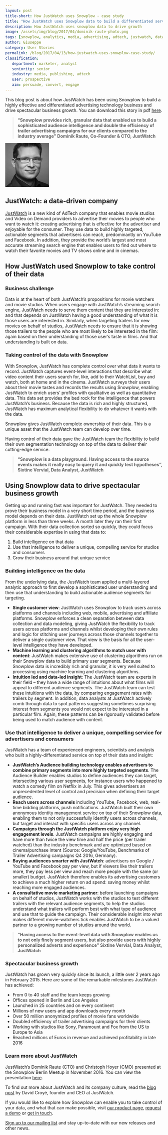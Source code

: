 ```yaml
---
layout: post
title-short: How JustWatch uses Snowplow - case study
title: "How JustWatch uses Snowplow data to build a differentiated service for advertising movies and drive spectacular growth"
description: How JustWatch uses snowplow data to drive growth
image: /assets/img/blog/2017/04/dominik-raute-photo.png
tags: [snowplow, analytics, media, advertising, adtech, justwatch, data, movie, film, studio, video]
author: Giuseppe
category: User Stories
permalink: /blog/2017/04/13/how-justwatch-uses-snowplow-case-study/
classification:
   department: marketer, analyst
   seniority: senior
   industry: media, publishing, adtech
   user: prospective
   aim: persuade, convert, engage
---
```


This blog post is about how JustWatch has been using Snowplow to build a highly effective and differentiated advertising technology business and drive spectacular business growth. You can download this story in pdf [here][justwatch-case-study].

> **“Snowplow provides rich, granular data that enabled us to build a sophisticated audience intelligence and double the efficiency of trailer advertising campaigns for our clients compared to the industry average”
Dominik Raute, Co-Founder & CTO, JustWatch**

![Dominik Raute, Co-Founder & CTO, JustWatch][picture-of-dominik]

## JustWatch: a data-driven company
[JustWatch](https://www.justwatch.com/) is a new kind of AdTech company that enables movie studios and Video on Demand providers to advertise their movies to people who want to watch it: creating advertising that is effective for the advertiser and enjoyable for the consumer. They use data to build highly targeted, actionable segments that advertisers can reach, predominantly on YouTube and Facebook. In addition, they provide the world’s largest and most accurate streaming search engine that enables users to find out where to watch their favorite movies and TV shows online and in cinemas.

## How JustWatch used Snowplow to take control of their data

### Business challenge
Data is at the heart of both JustWatch’s propositions for movie watchers and movie studios. When users engage with JustWatch’s streaming search engine, JustWatch needs to serve them content that they are interested in: and that depends on JustWatch having a good understanding of what it is those users are interested in. Similarly, when targeting trailers for new movies on behalf of studios, JustWatch needs to ensure that it is showing those trailers to the people who are most likely to be interested in the film: again based on their understanding of those user’s taste in films. And that understanding is built on data.

### Taking control of the data with Snowplow
With Snowplow, JustWatch has complete control over what data it wants to record. JustWatch captures event-level interactions that describe what video content their users search for, like, add to their WatchList, buy and watch, both at home and in the cinema. JustWatch surveys their users about their movie tastes and records the results using Snowplow, enabling JustWatch to enrich users’ profiles with qualitative as well as quantitative data. This data set provides the bed rock for the intelligence that powers JustWatch’s business. Because the data is rich and highly structured, JustWatch has maximum analytical flexibility to do whatever it wants with the data.

Snowplow gives JustWatch complete ownership of their data. This is a unique asset that the JustWatch team can develop over time.

Having control of their data gave the JustWatch team the flexibility to build their own segmentation technology on top of the data to deliver their cutting-edge service.

> **“Snowplow is a data playground. Having access to the source events makes it really easy to query it and quickly test hypotheses”,
Sixtine Vervial, Data Analyst, JustWatch**

<!--more-->

## Using Snowplow data to drive spectacular business growth
Getting up and running fast was important for JustWatch. They needed to prove their business model in a very short time period, and the business model depends on their data. JustWatch set up the whole Snowplow platform in less than three weeks. A month later they ran their first campaign. With their data collection sorted so quickly, they could focus their considerable expertise in using that data to:

1. Build intelligence on that data
2. Use that intelligence to deliver a unique, compelling service for studios and consumers
3. Grow their business around that unique service

### Building intelligence on the data
From the underlying data, the JustWatch team applied a multi-layered analytic approach to first develop a sophisticated user understanding and then use that understanding to build actionable audience segments for targeting.

* **Single customer view**: JustWatch uses Snowplow to track users across platforms and channels including web, mobile, advertising and affiliate platforms. Snowplow enforces a clean separation between data collection and data modeling, giving JustWatch the flexibility to track users across platforms and channels whilst developing their own rules and logic for stitching user journeys across those channels together to deliver a single customer view. That view is the basis for all the user-level intelligence they have developed.
* **Machine learning and clustering algorithms to match user with content**: JustWatch makes extensive use of clustering algorithms run on their Snowplow data to build primary user segments. Because Snowplow data is incredibly rich and granular, it is very well suited to processing using machine learning and clustering algorithms.
* **Intuition led and data-led insight**: The JustWatch team are experts in their field – they have a wide range of intuitions about what films will appeal to different audience segments. The JustWatch team can test these intuitions with the data, by comparing engagement rates with trailers by segment. In addition, data analysts at JustWatch actively comb through data to spot patterns suggesting sometimes surprising interest from segments you would not expect to be interested in a particular film. Again, these patterns can be rigorously validated before being used to match audience with content.

### Use that intelligence to deliver a unique, compelling service for advertisers and consumers
JustWatch has a team of experienced engineers, scientists and analysts who built a highly-differentiated service on top of their data and insight:

* **JustWatch’s Audience building technology enables advertisers to combine primary segments into more highly targeted segments**. The Audience Builder enables studios to define audiences they can target, intersecting various user segments, for instance users who happened to watch a comedy film on Netflix in July. This gives advertisers an unprecedented level of control and precision when defining their target audience.
* **Reach users across channels** including YouTube, Facebook, web, real-time bidding platforms, push notifications. JustWatch built their own anonymous identity management service on top of their Snowplow data, enabling them to not only successfully identify users across channels, but target and interact with specific users across any channel.
* **Campaigns through the JustWatch platform enjoy very high engagement levels**. JustWatch campaigns are highly engaging and have more than twice the view time and half the price (per trailer watched) than the industry benchmark and are optimized based on cinema/purchase intent (Source: Google/YouTube, Benchmarks of Trailer Advertising campaigns Q4 2016, Germany).
* **Buying audiences smarter with JustWatch**: advertisers on Google / YouTube and Facebook pay per view, but if viewers like their trailers more, they pay less per view and reach more people with the same (or smaller) budget. JustWatch therefore enables its advertising customers to achieve a much higher return on ad spend: saving money whilst reaching more engaged audiences.
* **A consultative movie marketing partner**: before launching campaigns on behalf of studios, JustWatch works with the studios to test different trailers with the relevant audience segments, to help the studios understand what trailers will perform best with what type of audience and use that to guide the campaign. Their considerable insight into what makes different movie-watchers tick enables JustWatch to be a valued partner to a growing number of studios around the world.

> **“Having access to the event-level data with Snowplow enables us to not only finely segment users, but also provide users with highly personalized adverts and experience”
Sixtine Vervial, Data Analyst, JustWatch**

### Spectacular business growth
JustWatch has grown very quickly since its launch, a little over 2 years ago in February 2015. Here are some of the remarkable milestones JustWatch has achieved:

* From 0 to 40 staff and the team keeps growing
* Offices opened in Berlin and Los Angeles
* Launched in 25 countries and on every continent
* Millions of new users and app downloads every month
* Over 50 million anonymized profiles of movie fans worldwide
* Doubled efficiency of trailer advertising campaigns for their clients
* Working with studios like Sony, Paramount and Fox from the US to Europe to Asia
* Reached millions of Euros in revenue and achieved profitability in late 2016

### Learn more about JustWatch
JustWatch’s Dominik Raute (CTO) and Christoph Hoyer (CMO) presented at the Snowplow Berlin Meetup in November 2016. You can view the presentation [here](http://snowplowanalytics.com/blog/2017/01/31/roundup-of-snowplow-meetup-berlin-number-three/#justwatch).

To find out more about JustWatch and its company culture, read the [blog post](https://www.justwatch.com/blog/post/justwatch-company-culture/) by David Croyé, founder and CEO at JustWatch.

If you would like to explore how Snowplow can enable you to take control of your data, and what that can make possible, visit [our product page](http://snowplowanalytics.com/product/), [request a demo](http://snowplowanalytics.com/trial/) or [get in touch](http://snowplowanalytics.com/contact/).

[Sign up to our mailing list](http://snowplowanalytics.us11.list-manage.com/subscribe?u=10bb4a6f31d5f19e0d0b54476&id=bb28c7d30d) and stay up-to-date with our new releases and other news.


[justwatch-case-study]: /assets/pdf/justwatch-case-study.pdf

[picture-of-dominik]: /assets/img/blog/2017/04/dominik-raute-photo.png "Dominik Raute, Co-Founder & CTO, JustWatch"
